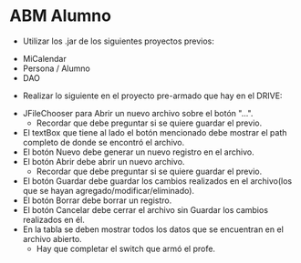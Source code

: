 # ABM Alumno

* Utilizar los .jar de los siguientes proyectos previos:
- MiCalendar
- Persona / Alumno
- DAO

* Realizar lo siguiente en el proyecto pre-armado que hay en el DRIVE:
- JFileChooser para Abrir un nuevo archivo sobre el botón "...".
  - Recordar que debe preguntar si se quiere guardar el previo.
- El textBox que tiene al lado el botón mencionado debe mostrar el path completo de donde se encontró el archivo.
- El botón Nuevo debe generar un nuevo registro en el archivo.
- El botón Abrir debe abrir un nuevo archivo.
  - Recordar que debe preguntar si se quiere guardar el previo.
- El botón Guardar debe guardar los cambios realizados en el archivo(los que se hayan agregado/modificar/eliminado).
- El botón Borrar debe borrar un registro.
- El botón Cancelar debe cerrar el archivo sin Guardar los cambios realizados en él.
- En la tabla se deben mostrar todos los datos que se encuentran en el archivo abierto.
  - Hay que completar el switch que armó el profe.
